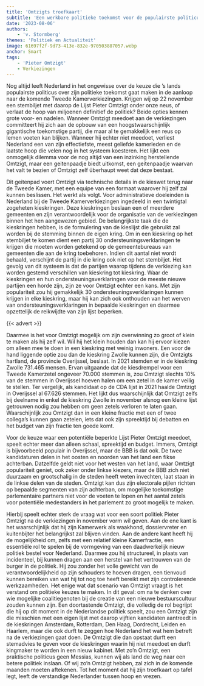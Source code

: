 ```yaml
---
title: 'Omtzigts troefkaart'
subtitle: 'Een werkbare politieke toekomst voor de populairste politicus van Nederland'
date: '2023-08-06'
authors:
    - 'v. Stormberg'
themes: 'Politiek en Actualiteit'
image: 61697f2f-9d73-413e-832e-970503887057.webp
anchor: Smart
tags:
    - 'Pieter Omtzigt'
    - Verkiezingen
---
```


Nog altijd leeft Nederland in het ongewisse over de keuze die ’s lands populairste politicus over zijn politieke toekomst gaat maken in de aanloop naar de komende Tweede Kamerverkiezingen. Krijgen wij op 22 november een stembiljet met daarop de Lijst Pieter Omtzigt onder onze neus, of verlaat de hoop van miljoenen definitief de politiek? Beide opties kennen grote voor- en nadelen. Wanneer Omtzigt meedoet aan de verkiezingen committeert hij zich aan de opbouw van een hoogstwaarschijnlijk gigantische toekomstige partij, die maar al te gemakkelijk een reus op lemen voeten kan blijken. Wanneer hij echter niet meedoet, verliest Nederland een van zijn effectiefste, meest geliefde kamerleden en de laatste hoop die velen nog in het systeem koesteren. Het lijkt een onmogelijk dilemma voor de nog altijd van een inzinking herstellende Omtzigt, maar een geitenpaadje biedt uitkomst, een geitenpaadje waarvan het valt te bezien of Omtzigt zelf überhaupt weet dat deze bestaat.

Dit geitenpad voert Omtzigt via technische details in de kieswet terug naar de Tweede Kamer, met een equipe van een formaat waarover hij zelf zal kunnen beslissen. Het werkt als volgt. Voor administratieve doeleinden is Nederland bij de Tweede Kamerverkiezingen ingedeeld in een twintigtal zogeheten kieskringen. Deze kieskringen beslaan een of meerdere gemeenten en zijn verantwoordelijk voor de organisatie van de verkiezingen binnen het hen aangewezen gebied. De belangrijkste taak die de kieskringen hebben, is de formulering van de kieslijst die gebruikt zal worden bij de stemming binnen de eigen kring. Om in een kieskring op het stembiljet te komen dient een partij 30 ondersteuningsverklaringen te krijgen die moeten worden getekend op de gemeentebureaus van gemeenten die aan de kring toebehoren. Indien dit aantal niet wordt behaald, verschijnt de partij in die kring ook niet op het stembiljet. Het gevolg van dit systeem is dat de partijen waarop tijdens de verkiezing kan worden gestemd verschillen van kieskring tot kieskring. Waar de kieskringen en hun ondersteuningsverklaringen voor de meeste nieuwe partijen een horde zijn, zijn ze voor Omtzigt echter een kans. Met zijn populariteit zou hij gemakkelijk 30 ondersteuningsverklaringen kunnen krijgen in elke kieskring, maar hij kan zich ook onthouden van het werven van ondersteuningsverklaringen in bepaalde kieskringen en daarmee opzettelijk de reikwijdte van zijn lijst beperken.

{{< advert >}}

Daarmee is het voor Omtzigt mogelijk om zijn overwinning zo groot of klein te maken als hij zelf wil. Wil hij het klein houden dan kan hij ervoor kiezen om alleen mee te doen in een kieskring met weinig inwoners. Een voor de hand liggende optie zou dan de kieskring Zwolle kunnen zijn, die Omtzigts hartland,  de provincie Overijssel, beslaat. In 2021 stemden er in de kieskring Zwolle 731.465 mensen. Ervan uitgaande dat de kiesdrempel voor een Tweede Kamerzetel ongeveer 70.000 stemmen is, zou Omtzigt slechts 10% van de stemmen in Overijssel hoeven halen om een zetel in de kamer veilig te stellen. Ter vergelijk, als kandidaat op de CDA lijst in 2021 haalde Omtzigt in Overijssel al 67.626 stemmen. Het lijkt dus waarschijnlijk dat Omtzigt zelfs bij deelname in enkel de kieskring Zwolle in november alsnog een kleine lijst getrouwen nodig zou hebben om geen zetels verloren te laten gaan. Waarschijnlijk zou Omtzigt dan in een kleine fractie met een of twee collega’s kunnen gaan zetelen, iets dat ook zijn spreektijd bij debatten en het budget van zijn fractie ten goede komt.

Voor de keuze waar een potentiële beperkte Lijst Pieter Omtzigt meedoet, speelt echter meer dan alleen schaal, spreektijd en budget. Immers, Omtzigt is bijvoorbeeld populair in Overijssel, maar de BBB is dat ook. De twee kandidaturen delen in het oosten en noorden van het land een fikse achterban. Datzelfde geldt niet voor het westen van het land, waar Omtzigt populariteit geniet, ook zeker onder linkse kiezers, maar de BBB zich niet duurzaam en grootschalig in de steden heeft weten invechten, laat staan in de linkse delen van de steden. Omtzigt kan dus zijn electorale pijlen richten op bepaalde segmenten van zijn achterban, om mogelijke toekomstige parlementaire partners niet voor de voeten te lopen en het aantal zetels voor potentiële medestanders in het parlement zo groot mogelijk te maken.

Hierbij speelt echter sterk de vraag wat voor een soort politiek Pieter Omtzigt na de verkiezingen in november vorm wil geven. Aan de ene kant is het waarschijnlijk dat hij zijn Kamerwerk als waakhond, dossiervreter en kuitenbijter het belangrijkst zal blijven vinden. Aan de andere kant heeft hij de mogelijkheid om, zelfs met een relatief kleine Kamerfractie, een essentiële rol te spelen bij de vormgeving van een daadwerkelijk nieuw politiek bestel voor Nederland. Daarmee zou hij structureel, in plaats van incidenteel, bij kunnen dragen aan een herstel van het vertrouwen van de burger in de politiek. Hij zou zonder het volle gewicht van de verantwoordelijkheid op zijn schouders te hoeven dragen, een tienvoud kunnen bereiken van wat hij tot nog toe heeft bereikt met zijn controlerende werkzaamheden. Het enige wat dat scenario van Omtzigt vraagt is het verstand om politieke keuzes te maken. In dit geval: om na te denken over wie mogelijke coalitiegenoten bij de creatie van een nieuwe bestuurscultuur zouden kunnen zijn. Een doortastende Omtzigt, die volledig de rol begrijpt die hij op dit moment in de Nederlandse politiek speelt, zou een Omtzigt zijn die misschien met een eigen lijst met daarop vijftien kandidaten aantreedt in de kieskringen Amsterdam, Rotterdam, Den Haag, Dordrecht, Leiden en Haarlem, maar die ook durft te zeggen hoe Nederland het wat hem betreft na de verkiezingen gaat doen. De Omtzigt die dan opstaat durft een stemadvies te geven voor de kieskringen waarin hij niet meedoet en durft kingmaker te worden in een nieuw kabinet. Met zo’n Omtzigt, een praktische politicus geen Messias, kunnen wij als land de weg naar een betere politiek inslaan. Of wij zo’n Omtzigt hebben, zal zich in de komende maanden moeten aftekenen. Tot het moment dat hij zijn troefkaart op tafel legt, leeft de verstandige Nederlander tussen hoop en vrezen.
